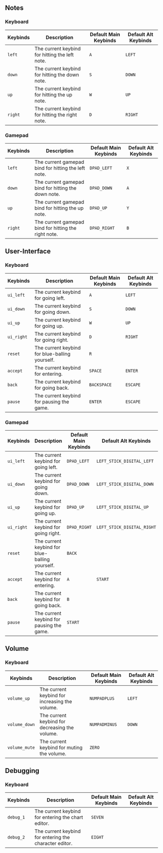 ## Notes
### Keyboard
| Keybinds 	| Description 	| Default Main Keybinds 	| Default Alt Keybinds 	|
|---	|---	|---	|---	|
| `left` 	| The current keybind for hitting the left note. 	| `A` 	| `LEFT` 	|
| `down` 	| The current keybind for hitting the down note. 	| `S` 	| `DOWN` 	|
| `up` 	| The current keybind for hitting the up note. 	| `W` 	| `UP` 	|
| `right` 	| The current keybind for hitting the right note. 	| `D` 	| `RIGHT` 	|

### Gamepad
| Keybinds 	| Description 	| Default Main Keybinds 	| Default Alt Keybinds 	|
|---	|---	|---	|---	|
| `left` 	| The current gamepad bind for hitting the left note. 	| `DPAD_LEFT` 	| `X` 	|
| `down` 	| The current gamepad bind for hitting the down note. 	| `DPAD_DOWN` 	| `A` 	|
| `up` 	| The current gamepad bind for hitting the up note. 	| `DPAD_UP` 	| `Y` 	|
| `right` 	| The current gamepad bind for hitting the right note. 	| `DPAD_RIGHT` 	| `B` 	|

## User-Interface
### Keyboard
| Keybinds 	| Description 	| Default Main Keybinds 	| Default Alt Keybinds 	|
|---	|---	|---	|---	|
| `ui_left` 	| The current keybind for going left. 	| `A` 	| `LEFT` 	|
| `ui_down` 	| The current keybind for going down. 	| `S` 	| `DOWN` 	|
| `ui_up` 	| The current keybind for going up. 	| `W` 	| `UP` 	|
| `ui_right` 	| The current keybind for going right. 	| `D` 	| `RIGHT` 	|
| `reset` 	| The current keybind for blue-balling yourself. 	| `R` 	|  	|
| `accept` 	| The current keybind for entering. 	| `SPACE` 	| `ENTER` 	|
| `back` 	| The current keybind for going back. 	| `BACKSPACE` 	| `ESCAPE` 	|
| `pause` 	| The current keybind for pausing the game. 	| `ENTER` 	| `ESCAPE` 	|

### Gamepad
| Keybinds 	| Description 	| Default Main Keybinds 	| Default Alt Keybinds 	|
|---	|---	|---	|---	|
| `ui_left` 	| The current keybind for going left. 	| `DPAD_LEFT` 	| `LEFT_STICK_DIGITAL_LEFT` 	|
| `ui_down` 	| The current keybind for going down. 	| `DPAD_DOWN` 	| `LEFT_STICK_DIGITAL_DOWN` 	|
| `ui_up` 	| The current keybind for going up. 	| `DPAD_UP` 	| `LEFT_STICK_DIGITAL_UP` 	|
| `ui_right` 	| The current keybind for going right. 	| `DPAD_RIGHT` 	| `LEFT_STICK_DIGITAL_RIGHT` 	|
| `reset` 	| The current keybind for blue-balling yourself. 	| `BACK` 	|  	|
| `accept` 	| The current keybind for entering. 	| `A` 	| `START` 	|
| `back` 	| The current keybind for going back. 	| `B` 	|  	|
| `pause` 	| The current keybind for pausing the game. 	| `START` 	|  	|

## Volume
### Keyboard
| Keybinds 	| Description 	| Default Main Keybinds 	| Default Alt Keybinds 	|
|---	|---	|---	|---	|
| `volume_up` 	| The current keybind for increasing the volume. 	| `NUMPADPLUS` 	| `LEFT` 	|
| `volume_down` 	| The current keybind for decreasing the volume. 	| `NUMPADMINUS` 	| `DOWN` 	|
| `volume_mute` 	| The current keybind for muting the volume. 	| `ZERO` 	|  	|

## Debugging
### Keyboard
| Keybinds 	| Description 	| Default Main Keybinds 	| Default Alt Keybinds 	|
|---	|---	|---	|---	|
| `debug_1` 	| The current keybind for entering the chart editor. 	| `SEVEN` 	|  	|
| `debug_2` 	| The current keybind for entering the character editor. 	| `EIGHT` 	|  	|